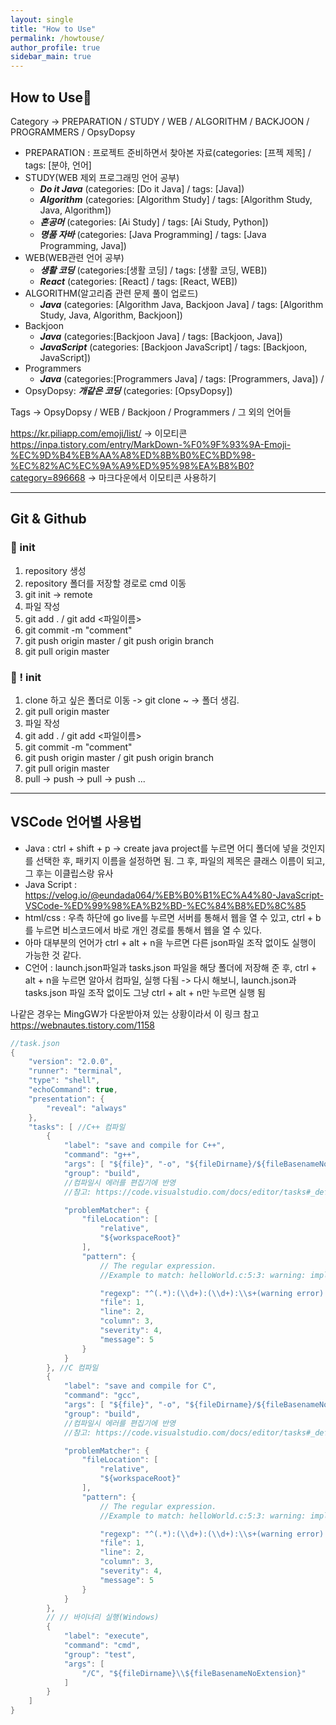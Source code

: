 ```yaml
---
layout: single
title: "How to Use"
permalink: /howtouse/
author_profile: true
sidebar_main: true
---
```


## How to Use🚀

Category -> PREPARATION / STUDY / WEB / ALGORITHM / BACKJOON / PROGRAMMERS / OpsyDopsy

- PREPARATION : 프로젝트 준비하면서 찾아본 자료(categories: [프젝 제목] / tags: [분야, 언어]
- STUDY(WEB 제외 프로그래밍 언어 공부)
  - **_Do it Java_** (categories: [Do it Java] / tags: [Java])
  - **_Algorithm_** (categories: [Algorithm Study] / tags: [Algorithm Study, Java, Algorithm])
  - **_혼공머_** (categories: [Ai Study] / tags: [Ai Study, Python])
  - **_명품 자바_** (categories: [Java Programming] / tags: [Java Programming, Java])
- WEB(WEB관련 언어 공부)
  - **_생활 코딩_** (categories:[생활 코딩] / tags: [생활 코딩, WEB])
  - **_React_** (categories: [React] / tags: [React, WEB])
- ALGORITHM(알고리즘 관련 문제 풀이 업로드)
  - **_Java_** (categories: [Algorithm Java, Backjoon Java] / tags: [Algorithm Study, Java, Algorithm, Backjoon])
- Backjoon
  - **_Java_** (categories:[Backjoon Java] / tags: [Backjoon, Java])
  - **_JavaScript_** (categories: [Backjoon JavaScript] / tags: [Backjoon, JavaScript])
- Programmers
  - **_Java_** (categories:[Programmers Java] / tags: [Programmers, Java]) /
- OpsyDopsy: **_개같은 코딩_** (categories: [OpsyDopsy])

Tags -> OpsyDopsy / WEB / Backjoon / Programmers / 그 외의 언어들

<https://kr.piliapp.com/emoji/list/>
-> 이모티콘
<br>
<https://inpa.tistory.com/entry/MarkDown-%F0%9F%93%9A-Emoji-%EC%9D%B4%EB%AA%A8%ED%8B%B0%EC%BD%98-%EC%82%AC%EC%9A%A9%ED%95%98%EA%B8%B0?category=896668> -> 마크다운에서 이모티콘 사용하기 <br>

<hr>

## Git & Github

### 📍 init

1. repository 생성
2. repository 폴더를 저장할 경로로 cmd 이동
3. git init -> remote
4. 파일 작성
5. git add . / git add \<파일이름\>
6. git commit -m "comment"
7. git push origin master / git push origin branch
8. git pull origin master

### 📍 ! init

1. clone 하고 싶은 폴더로 이동 -> git clone ~ -> 폴더 생김.
2. git pull origin master
3. 파일 작성
4. git add . / git add \<파일이름\>
5. git commit -m "comment"
6. git push origin master / git push origin branch
7. git pull origin master
8. pull -> push -> pull -> push ...

<hr>

## VSCode 언어별 사용법

- Java : ctrl + shift + p -> create java project를 누르면 어디 폴더에 넣을 것인지를 선택한 후, 패키지 이름을 설정하면 됨. 그 후, 파일의 제목은 클래스 이름이 되고, 그 후는 이클립스랑 유사
- Java Script : <https://velog.io/@eundada064/%EB%B0%B1%EC%A4%80-JavaScript-VSCode-%ED%99%98%EA%B2%BD-%EC%84%B8%ED%8C%85>
- html/css : 우측 하단에 go live를 누르면 서버를 통해서 웹을 열 수 있고, ctrl + b를 누르면 비스코드에서 바로 개인 경로를 통해서 웹을 열 수 있다.
- 아마 대부분의 언어가 ctrl + alt + n을 누르면 다른 json파일 조작 없이도 실행이 가능한 것 같다.
- C언어 : launch.json파일과 tasks.json 파일을 해당 폴더에 저장해 준 후, ctrl + alt + n을 누르면 알아서 컴파일, 실행 다됨 -> 다시 해보니, launch.json과 tasks.json 파일 조작 없이도 그냥 ctrl + alt + n만 누르면 실행 됨
  <br>

나같은 경우는 MingGW가 다운받아져 있는 상황이라서 이 링크 참고
<https://webnautes.tistory.com/1158>

```c
//task.json
{
    "version": "2.0.0",
    "runner": "terminal",
    "type": "shell",
    "echoCommand": true,
    "presentation": {
        "reveal": "always"
    },
    "tasks": [ //C++ 컴파일
        {
            "label": "save and compile for C++",
            "command": "g++",
            "args": [ "${file}", "-o", "${fileDirname}/${fileBasenameNoExtension}" ],
            "group": "build",
            //컴파일시 에러를 편집기에 반영
            //참고: https://code.visualstudio.com/docs/editor/tasks#_defining-a-problem-matcher

            "problemMatcher": {
                "fileLocation": [
                    "relative",
                    "${workspaceRoot}"
                ],
                "pattern": {
                    // The regular expression.
                    //Example to match: helloWorld.c:5:3: warning: implicit declaration of function 'prinft'

                    "regexp": "^(.*):(\\d+):(\\d+):\\s+(warning error):\\s+(.*)$",
                    "file": 1,
                    "line": 2,
                    "column": 3,
                    "severity": 4,
                    "message": 5
                }
            }
        }, //C 컴파일
        {
            "label": "save and compile for C",
            "command": "gcc",
            "args": [ "${file}", "-o", "${fileDirname}/${fileBasenameNoExtension}" ],
            "group": "build",
            //컴파일시 에러를 편집기에 반영
            //참고: https://code.visualstudio.com/docs/editor/tasks#_defining-a-problem-matcher

            "problemMatcher": {
                "fileLocation": [
                    "relative",
                    "${workspaceRoot}"
                ],
                "pattern": {
                    // The regular expression.
                    //Example to match: helloWorld.c:5:3: warning: implicit declaration of function 'prinft'

                    "regexp": "^(.*):(\\d+):(\\d+):\\s+(warning error):\\s+(.*)$",
                    "file": 1,
                    "line": 2,
                    "column": 3,
                    "severity": 4,
                    "message": 5
                }
            }
        },
        // // 바이너리 실행(Windows)
        {
            "label": "execute",
            "command": "cmd",
            "group": "test",
            "args": [
                "/C", "${fileDirname}\\${fileBasenameNoExtension}"
            ]
        }
    ]
}
```
